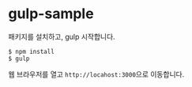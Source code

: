 # gulp-sample

패키지를 설치하고, gulp 시작합니다.

```
$ npm install
$ gulp
```

웹 브라우저를 열고 `http://locahost:3000`으로 이동합니다.